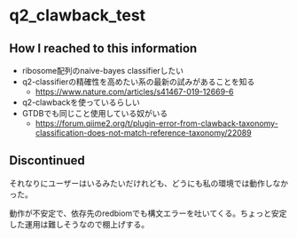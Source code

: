 # q2_clawback_test

## How I reached to this information

- ribosome配列のnaive-bayes classifierしたい
- q2-classifierの精確性を高めたい系の最新の試みがあることを知る
    - https://www.nature.com/articles/s41467-019-12669-6
- q2-clawbackを使っているらしい
- GTDBでも同じこと使用している奴がいる
    - https://forum.qiime2.org/t/plugin-error-from-clawback-taxonomy-classification-does-not-match-reference-taxonomy/22089

## Discontinued

それなりにユーザーはいるみたいだけれども、どうにも私の環境では動作しなかった。

動作が不安定で、依存先のredbiomでも構文エラーを吐いてくる。ちょっと安定した運用は難しそうなので棚上げする。
